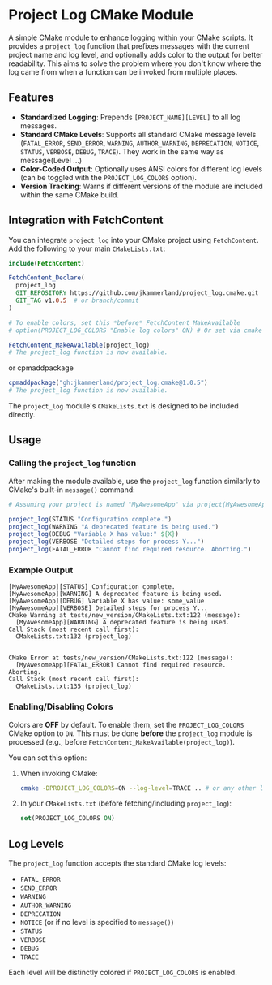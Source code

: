 # Project Log CMake Module

A simple CMake module to enhance logging within your CMake scripts. It provides a `project_log` function that prefixes messages with the current project name and log level, and optionally adds color to the output for better readability. This aims to solve the problem where you don't know where the log came from when a function can be invoked from multiple places.

## Features

*   **Standardized Logging**: Prepends `[PROJECT_NAME][LEVEL]` to all log messages.
*   **Standard CMake Levels**: Supports all standard CMake message levels (`FATAL_ERROR`, `SEND_ERROR`, `WARNING`, `AUTHOR_WARNING`, `DEPRECATION`, `NOTICE`, `STATUS`, `VERBOSE`, `DEBUG`, `TRACE`). They work in the same way as message(Level ...)
*   **Color-Coded Output**: Optionally uses ANSI colors for different log levels (can be toggled with the `PROJECT_LOG_COLORS` option).
*   **Version Tracking**: Warns if different versions of the module are included within the same CMake build.

## Integration with FetchContent

You can integrate `project_log` into your CMake project using `FetchContent`. Add the following to your main `CMakeLists.txt`:

```cmake
include(FetchContent)

FetchContent_Declare(
  project_log
  GIT_REPOSITORY https://github.com/jkammerland/project_log.cmake.git
  GIT_TAG v1.0.5  # or branch/commit                                              
)

# To enable colors, set this *before* FetchContent_MakeAvailable
# option(PROJECT_LOG_COLORS "Enable log colors" ON) # Or set via cmake -DPROJECT_LOG_COLORS=ON

FetchContent_MakeAvailable(project_log)
# The project_log function is now available.
```
or cpmaddpackage
```cmake
cpmaddpackage("gh:jkammerland/project_log.cmake@1.0.5")
# The project_log function is now available.
```

The `project_log` module's `CMakeLists.txt` is designed to be included directly.

## Usage

### Calling the `project_log` function

After making the module available, use the `project_log` function similarly to CMake's built-in `message()` command:

```cmake
# Assuming your project is named "MyAwesomeApp" via project(MyAwesomeApp)

project_log(STATUS "Configuration complete.")
project_log(WARNING "A deprecated feature is being used.")
project_log(DEBUG "Variable X has value:" ${X})
project_log(VERBOSE "Detailed steps for process Y...")
project_log(FATAL_ERROR "Cannot find required resource. Aborting.")
```

### Example Output
```
[MyAwesomeApp][STATUS] Configuration complete.
[MyAwesomeApp][WARNING] A deprecated feature is being used.
[MyAwesomeApp][DEBUG] Variable X has value: some_value
[MyAwesomeApp][VERBOSE] Detailed steps for process Y...
CMake Warning at tests/new_version/CMakeLists.txt:122 (message):
  [MyAwesomeApp][WARNING] A deprecated feature is being used.
Call Stack (most recent call first):
  CMakeLists.txt:132 (project_log)


CMake Error at tests/new_version/CMakeLists.txt:122 (message):
  [MyAwesomeApp][FATAL_ERROR] Cannot find required resource.  Aborting.
Call Stack (most recent call first):
  CMakeLists.txt:135 (project_log)
```

### Enabling/Disabling Colors

Colors are **OFF** by default. To enable them, set the `PROJECT_LOG_COLORS` CMake option to `ON`. This must be done **before** the `project_log` module is processed (e.g., before `FetchContent_MakeAvailable(project_log)`).

You can set this option:
1.  When invoking CMake:
    ```bash
    cmake -DPROJECT_LOG_COLORS=ON --log-level=TRACE .. # or any other log-level
    ```
2.  In your `CMakeLists.txt` (before fetching/including `project_log`):
    ```cmake
    set(PROJECT_LOG_COLORS ON)
    ```

## Log Levels

The `project_log` function accepts the standard CMake log levels:
*   `FATAL_ERROR`
*   `SEND_ERROR`
*   `WARNING`
*   `AUTHOR_WARNING`
*   `DEPRECATION`
*   `NOTICE` (or if no level is specified to `message()`)
*   `STATUS`
*   `VERBOSE`
*   `DEBUG`
*   `TRACE`

Each level will be distinctly colored if `PROJECT_LOG_COLORS` is enabled.
